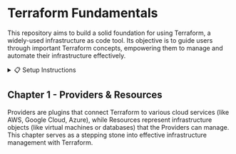 # Terraform Fundamentals

This repository aims to build a solid foundation for using Terraform, a widely-used infrastructure as code tool. Its objective is to guide users through important Terraform concepts, empowering them to manage and automate their infrastructure effectively.

<details>
<summary>📋 Setup Instructions</summary>

1. Clone the repository.

    ```bash
    git clone <repository-url>
    cd <repository-name>
    ```

2. Run setup script.

    This repository uses custom Git hooks. To set them up correctly, run the provided setup script:

    ```bash
    ./init.sh
    ```

    This script configures Git to use the `.githooks` directory for hooks.

    **Hook features**:
    -  When you commit changes, the configured Git hooks will automatically execute to perform checks (like `terraform fmt`, for instance).
</details>

## Chapter 1 - Providers & Resources

Providers are plugins that connect Terraform to various cloud services (like AWS, Google Cloud, Azure), while Resources represent infrastructure objects (like virtual machines or databases) that the Providers can manage. This chapter serves as a stepping stone into effective infrastructure management with Terraform.